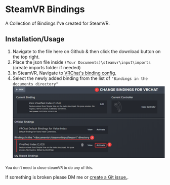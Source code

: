 # SteamVR Bindings
A Collection of Bindings I've created for SteamVR.

## Installation/Usage
1. Navigate to the file here on Github & then click the download button on the top right.
2. Place the json file inside `(Your Documents)\steamvr\input\imports` (create imports folder if needed)
3. In SteamVR, Navigate to [VRChat's binding config.](https://wiki.vrchat.com/wiki/Community:SteamVR_Bindings#Where)
4. Select the newly added binding from the list of `"Bindings in the documents directory"`
![How to Select](https://raw.githubusercontent.com/ZenithVal/SteamVR-Bindings/refs/heads/main/Resources/HowToSelect.png?raw=true)

<sub>You don't need to close steamVR to do any of this.</sub>

If something is broken please DM me or [create a Git issue.](https://github.com/ZenithVal/SteamVR-Bindings/issues). 
